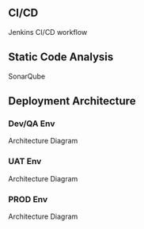 ## CI/CD
Jenkins CI/CD workflow

## Static Code Analysis
SonarQube

## Deployment Architecture
### Dev/QA Env
Architecture Diagram

### UAT Env
Architecture Diagram

### PROD Env
Architecture Diagram

